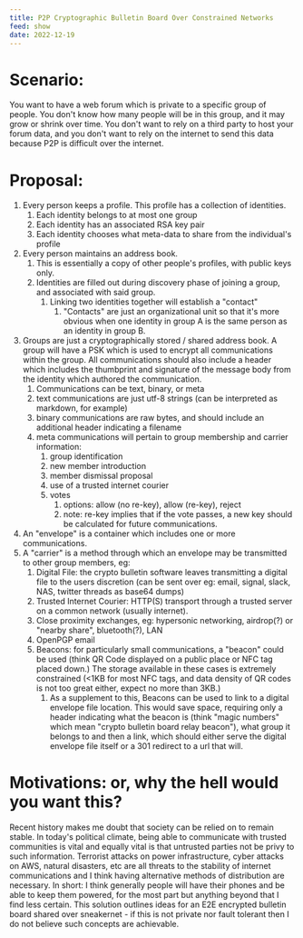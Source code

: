 ```yaml
---
title: P2P Cryptographic Bulletin Board Over Constrained Networks
feed: show
date: 2022-12-19
---
```


# Scenario:
You want to have a web forum which is private to a specific group of people. You don't know how many people will be in this group, and it may grow or shrink over time. You don't want to rely on a third party to host your forum data, and you don't want to rely on the internet to send this data because P2P is difficult over the internet.

# Proposal:
1. Every person keeps a profile. This profile has a collection of identities.
	1. Each identity belongs to at most one group
	2. Each identity has an associated RSA key pair
	3. Each identity chooses what meta-data to share from the individual's profile
2. Every person maintains an address book.
	1. This is essentially a copy of other people's profiles, with public keys only.
	2. Identities are filled out during discovery phase of joining a group, and associated with said group.
		1. Linking two identities together will establish a "contact"
			1. "Contacts" are just an organizational unit so that it's more obvious when one identity in group A is the same person as an identity in group B.
3. Groups are just a cryptographically stored / shared address book. A group will have a PSK which is used to encrypt all communications within the group. All communications should also include a header which includes the thumbprint and signature of the message body from the identity which authored the communication.
	1. Communications can be text, binary, or meta
	2. text communications are just utf-8 strings (can be interpreted as markdown, for example)
	3. binary communications are raw bytes, and should include an additional header indicating a filename
	4. meta communications will pertain to group membership and carrier information:
		1. group identification 
		2. new member introduction
		3. member dismissal proposal
		4. use of a trusted internet courier
		5. votes
			1. options: allow (no re-key), allow (re-key), reject
			2. note: re-key implies that if the vote passes, a new key should be calculated for future communications.
4. An "envelope" is a container which includes one or more communications.
5. A "carrier" is a method through which an envelope may be transmitted to other group members, eg:
	1. Digital File: the crypto bulletin software leaves transmitting a digital file to the users discretion (can be sent over eg: email, signal, slack, NAS, twitter threads as base64 dumps)
	2. Trusted Internet Courier: HTTP(S) transport through a trusted server on a common network (usually internet).
	3. Close proximity exchanges, eg: hypersonic networking, airdrop(?) or "nearby share", bluetooth(?), LAN
	4. OpenPGP email
	5. Beacons: for particularly small communications, a "beacon" could be used (think QR Code displayed on a public place or NFC tag placed down.) The storage available in these cases is extremely constrained (<1KB for most NFC tags, and data density of QR codes is not too great either, expect no more than 3KB.)
		1. As a supplement to this, Beacons can be used to link to a digital envelope file location. This would save space, requiring only a header indicating what the beacon is (think "magic numbers" which mean "crypto bulletin board relay beacon"), what group it belongs to and then a link, which should either serve the digital envelope file itself or a 301 redirect to a url that will.

# Motivations: or, why the hell would you want this?
Recent history makes me doubt that society can be relied on to remain stable. In today's political climate, being able to communicate with trusted communities is vital and equally vital is that untrusted parties not be privy to such information. Terrorist attacks on power infrastructure, cyber attacks on AWS, natural disasters, etc are all threats to the stability of internet communications and I think having alternative methods of distribution are necessary. In short: I think generally people will have their phones and be able to keep them powered, for the most part but anything beyond that I find less certain. This solution outlines ideas for an E2E encrypted bulletin board shared over sneakernet - if this is not private nor fault tolerant then I do not believe such concepts are achievable.